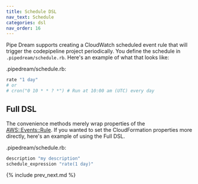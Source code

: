 ```yaml
---
title: Schedule DSL
nav_text: Schedule
categories: dsl
nav_order: 16
---
```


Pipe Dream supports creating a CloudWatch scheduled event rule that will trigger the codepipeline project periodically.  You define the schedule in `.pipedream/schedule.rb`. Here's an example of what that looks like:

.pipedream/schedule.rb:

```ruby
rate "1 day"
# or
# cron("0 10 * * ? *") # Run at 10:00 am (UTC) every day
```

## Full DSL

The convenience methods merely wrap properties of the [AWS::Events::Rule](https://docs.aws.amazon.com/AWSCloudFormation/latest/UserGuide/aws-resource-events-rule.html#cfn-events-rule-description).  If you wanted to set the CloudFormation properties more directly, here's an example of using the Full DSL.

.pipedream/schedule.rb:

```ruby
description "my description"
schedule_expression "rate(1 day)"
```

{% include prev_next.md %}